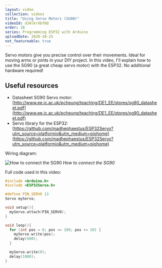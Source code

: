 ```yaml
---
layout: video
collection: videos
title: "Using Servo Motors (SG90)"
videoId: dJAlkrXbfbQ
order: 18
series: Programming ESP32 with Arduino
uploadDate: 2020-10-25
not_featureable: true
---
```


Servo motors give you precise control over their movements. Ideal for moving arms or joints in your DIY project. In this video, I'll explain how to use the SG90 (a great cheap servo motor) with the ESP32. No additional hardware required!

## Useful resources

* Datasheet SG90 Servo motor: [http://www.ee.ic.ac.uk/pcheung/teaching/DE1_EE/stores/sg90_datasheet.pdf](http://www.ee.ic.ac.uk/pcheung/teaching/DE1_EE/stores/sg90_datasheet.pdf)
* Servo library for the ESP32: [https://github.com/madhephaestus/ESP32Servo?utm_source=platformio&utm_medium=piohome](https://github.com/madhephaestus/ESP32Servo?utm_source=platformio&utm_medium=piohome)

Wiring diagram:

![How to connect the SG90]({{page.url}}../images/sg90-wiring.jpg)
*How to connect the SG90*

Full code used in this video:

```cpp
#include <Arduino.h>
#include <ESP32Servo.h> 

#define PIN_SERVO 13
Servo myServo;

void setup(){
  myServo.attach(PIN_SERVO);
}

void loop(){
  for (int pos = 0; pos <= 180; pos += 20) {
    myServo.write(pos);
    delay(500);
  }

  myServo.write(0);
  delay(1000);
}
```
